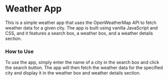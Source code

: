 # Weather App

This is a simple weather app that uses the OpenWeatherMap API to fetch weather data for a given city. The app is built using vanilla JavaScript and CSS, and it features a search box, a weather box, and a weather details section.

### How to Use

To use the app, simply enter the name of a city in the search box and click the search button. The app will then fetch the weather data for the specified city and display it in the weather box and weather details section.